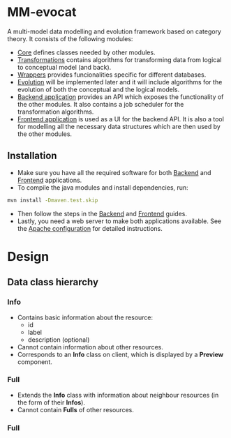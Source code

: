 # MM-evocat

A multi-model data modelling and evolution framework based on category theory. It consists of the following modules:
- [Core](./core/README.md) defines classes needed by other modules.
- [Transformations](./transformations/README.md) contains algorithms for transforming data from logical to conceptual model (and back).
- [Wrappers](./wrappers/README.md) provides funcionalities specific for different databases.
- [Evolution](./evolution/README.md) will be implemented later and it will include algorithms for the evolution of both the conceptual and the logical models.
- [Backend application](./server/README.md) provides an API which exposes the functionality of the other modules. It also contains a job scheduler for the transformation algorithms.
- [Frontend application](./example-ui//README.md) is used as a UI for the backend API. It is also a tool for modelling all the necessary data structures which are then used by the other modules.

## Installation

- Make sure you have all the required software for both [Backend](./server/README.md#requirements) and [Frontend](./example-ui/README.md#configuration) applications.
- To compile the java modules and install dependencies, run:
```sh
mvn install -Dmaven.test.skip
```
- Then follow the steps in the [Backend](./server/README.md) and [Frontend](./example-ui/README.md) guides.
- Lastly, you need a web server to make both applications available. See the [Apache configuration](./examples/apacheConfiguration.md) for detailed instructions.

# Design

## Data class hierarchy

### Info

- Contains basic information about the resource:
    - id
    - label
    - description (optional)
- Cannot contain information about other resources.
- Corresponds to an **Info** class on client, which is displayed by a **Preview** component.

### Full

- Extends the **Info** class with information about neighbour resources (in the form of their **Infos**).
- Cannot contain **Fulls** of other resources.

### Full
